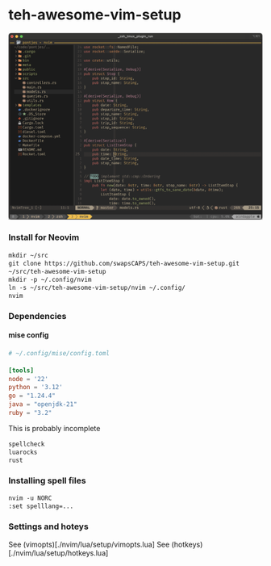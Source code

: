 # teh-awesome-vim-setup

![Screenshot](screenshot.png)

### Install for Neovim

```
mkdir ~/src
git clone https://github.com/swapsCAPS/teh-awesome-vim-setup.git ~/src/teh-awesome-vim-setup
mkdir -p ~/.config/nvim
ln -s ~/src/teh-awesome-vim-setup/nvim ~/.config/
nvim
```

### Dependencies

#### mise config

```toml
# ~/.config/mise/config.toml

[tools]
node = '22'
python = '3.12'
go = "1.24.4"
java = "openjdk-21"
ruby = "3.2"
```

This is probably incomplete

```
spellcheck
luarocks
rust
```

### Installing spell files

```
nvim -u NORC
:set spelllang=...
```

### Settings and hoteys

See (vimopts)[./nvim/lua/setup/vimopts.lua]
See (hotkeys)[./nvim/lua/setup/hotkeys.lua]

